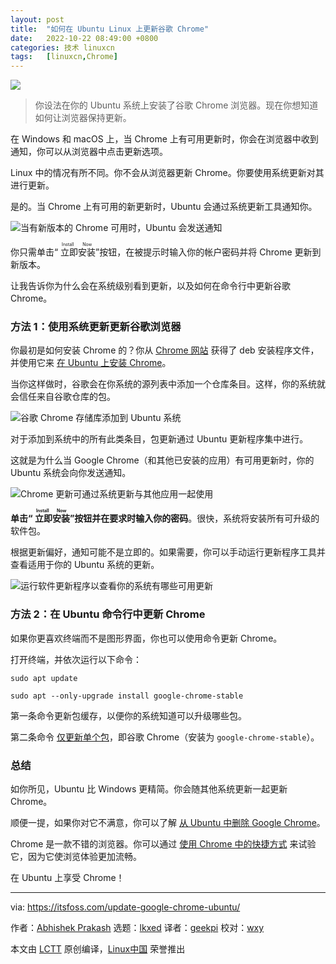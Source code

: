 ```yaml
---
layout: post
title:	"如何在 Ubuntu Linux 上更新谷歌 Chrome"
date:	2022-10-22 08:49:00 +0800 
categories:	技术 linuxcn 
tags:	[linuxcn,Chrome]
---
```



![](/Asserts/Images//attachment/album/202210/22/085013gihsi4rtmpkmj4yb.png)



> 
> 你设法在你的 Ubuntu 系统上安装了谷歌 Chrome 浏览器。现在你想知道如何让浏览器保持更新。
> 
> 
> 


在 Windows 和 macOS 上，当 Chrome 上有可用更新时，你会在浏览器中收到通知，你可以从浏览器中点击更新选项。


Linux 中的情况有所不同。你不会从浏览器更新 Chrome。你要使用系统更新对其进行更新。


是的。当 Chrome 上有可用的新更新时，Ubuntu 会通过系统更新工具通知你。


![当有新版本的 Chrome 可用时，Ubuntu 会发送通知](/Asserts/Images//attachment/album/202210/22/084900dkrurnz4wrr9wwwk.png)


你只需单击“<ruby> 立即安装 <rt>  Install Now </rt></ruby>”按钮，在被提示时输入你的帐户密码并将 Chrome 更新到新版本。


让我告诉你为什么会在系统级别看到更新，以及如何在命令行中更新谷歌 Chrome。


### 方法 1：使用系统更新更新谷歌浏览器


你最初是如何安装 Chrome 的？你从 [Chrome 网站](https://www.google.com/chrome/) 获得了 deb 安装程序文件，并使用它来 [在 Ubuntu 上安装 Chrome](https://itsfoss.com/install-chrome-ubuntu/)。


当你这样做时，谷歌会在你系统的源列表中添加一个仓库条目。这样，你的系统就会信任来自谷歌仓库的包。


![谷歌 Chrome 存储库添加到 Ubuntu 系统](/Asserts/Images//attachment/album/202210/22/084901ew433zpsuyple1gx.png)


对于添加到系统中的所有此类条目，包更新通过 Ubuntu 更新程序集中进行。


这就是为什么当 Google Chrome（和其他已安装的应用）有可用更新时，你的 Ubuntu 系统会向你发送通知。


![Chrome 更新可通过系统更新与其他应用一起使用](/Asserts/Images//attachment/album/202210/22/084900dkrurnz4wrr9wwwk.png)


**单击“<ruby> 立即安装 <rt>  Install Now </rt></ruby>”按钮并在要求时输入你的密码**。很快，系统将安装所有可升级的软件包。


根据更新偏好，通知可能不是立即的。如果需要，你可以手动运行更新程序工具并查看适用于你的 Ubuntu 系统的更新。


![运行软件更新程序以查看你的系统有哪些可用更新](/Asserts/Images//attachment/album/202210/22/084901mcbrpbwbep7qbbkq.jpg)


### 方法 2：在 Ubuntu 命令行中更新 Chrome


如果你更喜欢终端而不是图形界面，你也可以使用命令更新 Chrome。


打开终端，并依次运行以下命令：



```
sudo apt update

sudo apt --only-upgrade install google-chrome-stable

```

第一条命令更新包缓存，以便你的系统知道可以升级哪些包。


第二条命令 [仅更新单个包](https://itsfoss.com/apt-upgrade-single-package/)，即谷歌 Chrome（安装为 `google-chrome-stable`）。


### 总结


如你所见，Ubuntu 比 Windows 更精简。你会随其他系统更新一起更新 Chrome。


顺便一提，如果你对它不满意，你可以了解 [从 Ubuntu 中删除 Google Chrome](https://itsfoss.com/uninstall-chrome-from-ubuntu/)。


Chrome 是一款不错的浏览器。你可以通过 [使用 Chrome 中的快捷方式](https://itsfoss.com/google-chrome-shortcuts/) 来试验它，因为它使浏览体验更加流畅。


在 Ubuntu 上享受 Chrome！




---


via: <https://itsfoss.com/update-google-chrome-ubuntu/>


作者：[Abhishek Prakash](https://itsfoss.com/) 选题：[lkxed](https://github.com/lkxed) 译者：[geekpi](https://github.com/geekpi) 校对：[wxy](https://github.com/wxy)


本文由 [LCTT](https://github.com/LCTT/TranslateProject) 原创编译，[Linux中国](https://linux.cn/) 荣誉推出
